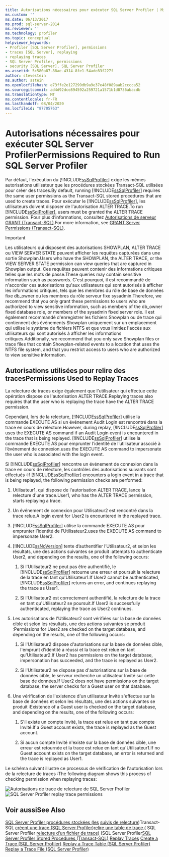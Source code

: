 ```yaml
---
title: Autorisations nécessaires pour exécuter SQL Server Profiler | Microsoft Docs
ms.custom: ''
ms.date: 06/13/2017
ms.prod: sql-server-2014
ms.reviewer: ''
ms.technology: profiler
ms.topic: conceptual
helpviewer_keywords:
- Profiler [SQL Server Profiler], permissions
- traces [SQL Server], replaying
- replaying traces
- SQL Server Profiler, permissions
- security [SQL Server], SQL Server Profiler
ms.assetid: 5c580a87-88ae-4314-8fe1-54ade83f227f
author: stevestein
ms.author: sstein
ms.openlocfilehash: e73ffe2e127299db9a9e37e48f089aab2cccca52
ms.sourcegitcommit: ad4d92dce894592a259721a1571b1d8736abacdb
ms.translationtype: MT
ms.contentlocale: fr-FR
ms.lasthandoff: 08/04/2020
ms.locfileid: "87705763"
---
```

# <a name="permissions-required-to-run-sql-server-profiler"></a><span data-ttu-id="77ef4-102">Autorisations nécessaires pour exécuter SQL Server Profiler</span><span class="sxs-lookup"><span data-stu-id="77ef4-102">Permissions Required to Run SQL Server Profiler</span></span>
  <span data-ttu-id="77ef4-103">Par défaut, l'exécution du [!INCLUDE[ssSqlProfiler](../../../includes/sssqlprofiler-md.md)] exige les mêmes autorisations utilisateur que les procédures stockées Transact-SQL utilisées pour créer des traces.</span><span class="sxs-lookup"><span data-stu-id="77ef4-103">By default, running [!INCLUDE[ssSqlProfiler](../../../includes/sssqlprofiler-md.md)] requires the same user permissions as the Transact-SQL stored procedures that are used to create traces.</span></span> <span data-ttu-id="77ef4-104">Pour exécuter le [!INCLUDE[ssSqlProfiler](../../../includes/sssqlprofiler-md.md)], les utilisateurs doivent disposer de l'autorisation ALTER TRACE.</span><span class="sxs-lookup"><span data-stu-id="77ef4-104">To run [!INCLUDE[ssSqlProfiler](../../../includes/sssqlprofiler-md.md)], users must be granted the ALTER TRACE permission.</span></span> <span data-ttu-id="77ef4-105">Pour plus d’informations, consultez [Autorisations de serveur GRANT &#40;Transact-SQL&#41;](/sql/t-sql/statements/grant-server-permissions-transact-sql).</span><span class="sxs-lookup"><span data-stu-id="77ef4-105">For more information, see [GRANT Server Permissions &#40;Transact-SQL&#41;](/sql/t-sql/statements/grant-server-permissions-transact-sql).</span></span>

> [!IMPORTANT]
>  <span data-ttu-id="77ef4-106">Les utilisateurs qui disposent des autorisations SHOWPLAN, ALTER TRACE ou VIEW SERVER STATE peuvent afficher les requêtes capturées dans une sortie Showplan.</span><span class="sxs-lookup"><span data-stu-id="77ef4-106">Users who have the SHOWPLAN, the ALTER TRACE, or the VIEW SERVER STATE permission can view queries that are captured in Showplan output.</span></span> <span data-ttu-id="77ef4-107">Ces requêtes peuvent contenir des informations critiques telles que les mots de passe.</span><span class="sxs-lookup"><span data-stu-id="77ef4-107">These queries may contain sensitive information such as passwords.</span></span> <span data-ttu-id="77ef4-108">C'est pourquoi, il est recommandé de n'accorder ces autorisations qu'aux utilisateurs qui sont autorisés à afficher les informations critiques, tels que les membres du rôle de base de données fixe db_owner ou les membres du rôle serveur fixe sysadmin.</span><span class="sxs-lookup"><span data-stu-id="77ef4-108">Therefore, we recommend that you only grant these permissions to users who are authorized to view sensitive information, such as members of the db_owner fixed database role, or members of the sysadmin fixed server role.</span></span> <span data-ttu-id="77ef4-109">Il est également recommandé d'enregistrer les fichiers Showplan ou de trace qui contiennent des événements Showplan uniquement sur un emplacement qui utilise le système de fichiers NTFS et que vous limitiez l'accès aux utilisateurs qui sont autorisés à afficher les informations critiques.</span><span class="sxs-lookup"><span data-stu-id="77ef4-109">Additionally, we recommend that you only save Showplan files or trace files that contain Showplan-related events to a location that uses the NTFS file system, and that you restrict access to users who are authorized to view sensitive information.</span></span>

## <a name="permissions-used-to-replay-traces"></a><span data-ttu-id="77ef4-110">Autorisations utilisées pour relire des traces</span><span class="sxs-lookup"><span data-stu-id="77ef4-110">Permissions Used to Replay Traces</span></span>
 <span data-ttu-id="77ef4-111">La relecture de traces exige également que l'utilisateur qui effectue cette opération dispose de l'autorisation ALTER TRACE.</span><span class="sxs-lookup"><span data-stu-id="77ef4-111">Replaying traces also requires that the user who is replaying the trace have the ALTER TRACE permission.</span></span>

 <span data-ttu-id="77ef4-112">Cependant, lors de la relecture, [!INCLUDE[ssSqlProfiler](../../../includes/sssqlprofiler-md.md)] utilise la commande EXECUTE AS si un événement Audit Login est rencontré dans la trace en cours de relecture.</span><span class="sxs-lookup"><span data-stu-id="77ef4-112">However, during replay, [!INCLUDE[ssSqlProfiler](../../../includes/sssqlprofiler-md.md)] uses the EXECUTE AS command if an Audit Login event is encountered in the trace that is being replayed.</span></span> [!INCLUDE[ssSqlProfiler](../../../includes/sssqlprofiler-md.md)] <span data-ttu-id="77ef4-113">utilise la commande EXECUTE AS pour emprunter l’identité de l’utilisateur associé à l’événement de connexion.</span><span class="sxs-lookup"><span data-stu-id="77ef4-113">uses the EXECUTE AS command to impersonate the user who is associated with the login event.</span></span>

 <span data-ttu-id="77ef4-114">Si [!INCLUDE[ssSqlProfiler](../../../includes/sssqlprofiler-md.md)] rencontre un événement de connexion dans la trace en cours de relecture, les contrôles des autorisations suivants sont effectués :</span><span class="sxs-lookup"><span data-stu-id="77ef4-114">If [!INCLUDE[ssSqlProfiler](../../../includes/sssqlprofiler-md.md)] encounters a login event in a trace that is being replayed, the following permission checks are performed:</span></span>

1.  <span data-ttu-id="77ef4-115">Utilisateur1, qui dispose de l'autorisation ALTER TRACE, lance la relecture d'une trace.</span><span class="sxs-lookup"><span data-stu-id="77ef4-115">User1, who has the ALTER TRACE permission, starts replaying a trace.</span></span>

2.  <span data-ttu-id="77ef4-116">Un événement de connexion pour Utilisateur2 est rencontré dans la trace relue.</span><span class="sxs-lookup"><span data-stu-id="77ef4-116">A login event for User2 is encountered in the replayed trace.</span></span>

3.  [!INCLUDE[ssSqlProfiler](../../../includes/sssqlprofiler-md.md)] <span data-ttu-id="77ef4-117">utilise la commande EXECUTE AS pour emprunter l’identité de l’Utilisateur2.</span><span class="sxs-lookup"><span data-stu-id="77ef4-117">uses the EXECUTE AS command to impersonate User2.</span></span>

4.  [!INCLUDE[ssNoVersion](../../includes/ssnoversion-md.md)] <span data-ttu-id="77ef4-118">tente d’authentifier l’Utilisateur2, et selon les résultats, une des actions suivantes se produit :</span><span class="sxs-lookup"><span data-stu-id="77ef4-118">attempts to authenticate User2, and depending on the results, one of the following occurs:</span></span>

    1.  <span data-ttu-id="77ef4-119">Si l'Utilisateur2 ne peut pas être authentifié, le [!INCLUDE[ssSqlProfiler](../../../includes/sssqlprofiler-md.md)] retourne une erreur et poursuit la relecture de la trace en tant qu'Utilisateur1.</span><span class="sxs-lookup"><span data-stu-id="77ef4-119">If User2 cannot be authenticated, [!INCLUDE[ssSqlProfiler](../../../includes/sssqlprofiler-md.md)] returns an error, and continues replaying the trace as User1.</span></span>

    2.  <span data-ttu-id="77ef4-120">Si l'Utilisateur2 est correctement authentifié, la relecture de la trace en tant qu'Utilisateur2 se poursuit.</span><span class="sxs-lookup"><span data-stu-id="77ef4-120">If User2 is successfully authenticated, replaying the trace as User2 continues.</span></span>

5.  <span data-ttu-id="77ef4-121">Les autorisations de l'Utilisateur2 sont vérifiées sur la base de données cible et selon les résultats, une des actions suivantes se produit :</span><span class="sxs-lookup"><span data-stu-id="77ef4-121">Permissions for User2 are checked on the target database, and depending on the results, one of the following occurs:</span></span>

    1.  <span data-ttu-id="77ef4-122">Si l'Utilisateur2 dispose d'autorisations sur la base de données cible, l'emprunt d'identité a réussi et la trace est relue en tant qu'Utilisateur2.</span><span class="sxs-lookup"><span data-stu-id="77ef4-122">If User2 has permissions on the target database, impersonation has succeeded, and the trace is replayed as User2.</span></span>

    2.  <span data-ttu-id="77ef4-123">Si l'Utilisateur2 ne dispose pas d'autorisations sur la base de données cible, le serveur recherche un utilisateur Invité sur cette base de données.</span><span class="sxs-lookup"><span data-stu-id="77ef4-123">If User2 does not have permissions on the target database, the server checks for a Guest user on that database.</span></span>

6.  <span data-ttu-id="77ef4-124">Une vérification de l'existence d'un utilisateur Invité s'effectue sur la base de données et selon les résultats, une des actions suivantes se produit :</span><span class="sxs-lookup"><span data-stu-id="77ef4-124">Existence of a Guest user is checked on the target database, and depending on the results, one of the following occurs:</span></span>

    1.  <span data-ttu-id="77ef4-125">S'il existe un compte Invité, la trace est relue en tant que compte Invité.</span><span class="sxs-lookup"><span data-stu-id="77ef4-125">If a Guest account exists, the trace is replayed as the Guest account.</span></span>

    2.  <span data-ttu-id="77ef4-126">Si aucun compte Invité n'existe sur la base de données cible, une erreur est retournée et la trace est relue en tant qu'Utilisateur1.</span><span class="sxs-lookup"><span data-stu-id="77ef4-126">If no Guest account exists on the target database, an error is returned and the trace is replayed as User1.</span></span>

 <span data-ttu-id="77ef4-127">Le schéma suivant illustre ce processus de vérification de l'autorisation lors de la relecture de traces :</span><span class="sxs-lookup"><span data-stu-id="77ef4-127">The following diagram shows this process of checking permission when replaying traces:</span></span>

 <span data-ttu-id="77ef4-128">![Autorisations de trace de relecture de SQL Server Profiler](../../database-engine/media/replaytracedecisiontree.gif "Autorisations de trace de relecture de SQL Server Profiler")</span><span class="sxs-lookup"><span data-stu-id="77ef4-128">![SQL Server Profiler replay trace permissions](../../database-engine/media/replaytracedecisiontree.gif "SQL Server Profiler replay trace permissions")</span></span>

## <a name="see-also"></a><span data-ttu-id="77ef4-129">Voir aussi</span><span class="sxs-lookup"><span data-stu-id="77ef4-129">See Also</span></span>
 <span data-ttu-id="77ef4-130">[SQL Server Profiler procédures stockées &#40;les](/sql/relational-databases/system-stored-procedures/sql-server-profiler-stored-procedures-transact-sql) [suivis de relecture](replay-traces.md)&#41;Transact-SQL [créent une trace &#40;SQL Server Profiler](create-a-trace-sql-server-profiler.md)&#41;[relire une table de trace &#40;](replay-a-trace-table-sql-server-profiler.md) SQL Server Profiler [relecture d’un fichier de trace&#41;](replay-a-trace-file-sql-server-profiler.md) &#40;SQL Server Profiler</span><span class="sxs-lookup"><span data-stu-id="77ef4-130">[SQL Server Profiler Stored Procedures &#40;Transact-SQL&#41;](/sql/relational-databases/system-stored-procedures/sql-server-profiler-stored-procedures-transact-sql) [Replay Traces](replay-traces.md) [Create a Trace &#40;SQL Server Profiler&#41;](create-a-trace-sql-server-profiler.md) [Replay a Trace Table &#40;SQL Server Profiler&#41;](replay-a-trace-table-sql-server-profiler.md) [Replay a Trace File &#40;SQL Server Profiler&#41;](replay-a-trace-file-sql-server-profiler.md)</span></span>


